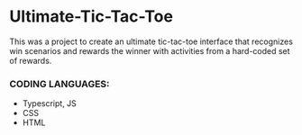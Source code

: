 # Ultimate-Tic-Tac-Toe
This was a project to create an ultimate tic-tac-toe interface that recognizes win scenarios and rewards the winner with activities from a hard-coded set of rewards.

### CODING LANGUAGES:

- Typescript, JS
- CSS
- HTML
